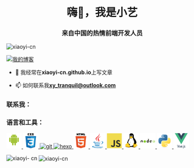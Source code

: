 <h1 align="center">嗨👋，我是小艺</h1>
<h3 align="center">来自中国的热情前端开发人员</h3>

<p align="left"> <img src="https://komarev.com/ghpvc/?username=xiaoyi-cn&label=Profile%20views&color=0e75b6&style=flat" alt="xiaoyi-cn" /> </p >

<p align="left"> <a href="https://xiaoyi-cn.github.io"><img src="https://xiaoyi-cn.github.io /?username=xiaoyi-cn" alt="我的博客" /></a> </p>

- 📝 我经常在**xiaoyi-cn.github.io**上写文章

- 📫 如何联系我**xy_tranquil@outlook.com**

<h3 align="left">联系我：</h3>
<p 对齐 =“左”>
</p>

<h3 align="left">语言和工具：</h3>
<p 对齐 =“左”> <a href="https://developer.android.com" target="_blank" rel="noreferrer"> <img src="https://raw.githubusercontent.com/devicons/devicon/master/icons/android/android-original-wordmark.svg" alt="android" width="40" height="40"/> </a> <a href="https://www.w3schools.com/css/" target="_blank" rel="noreferrer"> <img src="https://raw.githubusercontent.com/devicons/devicon/master/icons/css3/css3-original-wordmark.svg" alt="css3" width="40" height="40"/> </a> <a href="https://git-scm.com/" target="_blank" rel="noreferrer"> <img src="https://www.vectorlogo.zone/logos/git-scm/git-scm-icon.svg" alt="git" width="40" height="40"/> </a> <a href="hexo.io/" target="_blank" rel="noreferrer"> <img src="https://www.vectorlogo.zone/logos/hexoio/hexoio-icon.svg" alt="hexo" width="40" height="40"/> </a> <a href="https://www.w3.org/html/" target="_blank" rel="noreferrer"> <img src="https://raw.githubusercontent.com/devicons/devicon/master/icons/html5/html5-original-wordmark.svg" alt="html5" width="40" height="40"/> </a> <a href="https://www.java.com" target="_blank" rel="noreferrer"> <img src="https://raw.githubusercontent.com/devicons/devicon/master/icons/java/java-original.svg" alt="java" width="40" height="40"/> </a> <a href="https://developer.mozilla.org/en-US/docs/Web/JavaScript" target="_blank" rel="noreferrer"> <img src="https://raw.githubusercontent.com/devicons/devicon/master/icons/javascript/javascript-original.svg" alt="javascript" width="40" height="40"/> </a> <a href="https://www.linux.org/" target="_blank" rel="noreferrer"> <img src="https://raw.githubusercontent.com/devicons/devicon/master/icons/linux/linux-original.svg" alt="linux" width="40" height="40"/> </a> <a href="https://nodejs.org" target="_blank" rel="noreferrer"> <img src="https://raw.githubusercontent.com/devicons/devicon/master/icons/nodejs/nodejs-original-wordmark.svg" alt="nodejs" width="40" height="40"/> </a> <a href="https://www.python.org" target="_blank" rel="noreferrer"> <img src="https://raw.githubusercontent.com/devicons/devicon/master/icons/python/python-original.svg" alt="python" width="40" height="40"/> </a> <a href="https://vuejs.org/" target="_blank" rel="noreferrer"> <img src="https://raw.githubusercontent.com/devicons/devicon/master/icons/vuejs/vuejs-original-wordmark.svg" alt="vuejs" width="40" height="40"/> </a> </p>

<p><img align="left" src="https://github-readme-stats.vercel.app/api/top-langs?username=xiaoyi-cn&show_icons=true&locale=en&layout=compact" alt="xiaoyi- cn" /></p>

<p>&nbsp;<img align="center" src="https://github-readme-stats.vercel.app/api?username=xiaoyi-cn&show_icons=true&locale=en" alt="xiaoyi-cn" /> </p>


